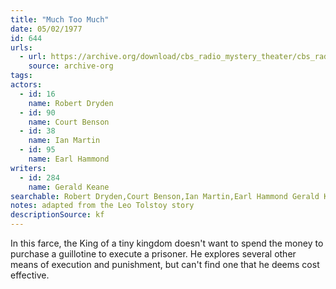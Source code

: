 ```yaml
---
title: "Much Too Much"
date: 05/02/1977
id: 644
urls: 
  - url: https://archive.org/download/cbs_radio_mystery_theater/cbs_radio_mystery_theater-0601-0650.zip/cbs_radio_mystery_theater-0601-0650%2Fcbsrmt_0644_much_too_much.mp3
    source: archive-org
tags: 
actors:  
  - id: 16
    name: Robert Dryden  
  - id: 90
    name: Court Benson  
  - id: 38
    name: Ian Martin  
  - id: 95
    name: Earl Hammond
writers:  
  - id: 284
    name: Gerald Keane
searchable: Robert Dryden,Court Benson,Ian Martin,Earl Hammond Gerald Keane
notes: adapted from the Leo Tolstoy story
descriptionSource: kf
---
```

In this farce, the King of a tiny kingdom doesn't want to spend the money to purchase a guillotine to execute a prisoner. He explores several other means of execution and punishment, but can't find one that he deems cost effective.